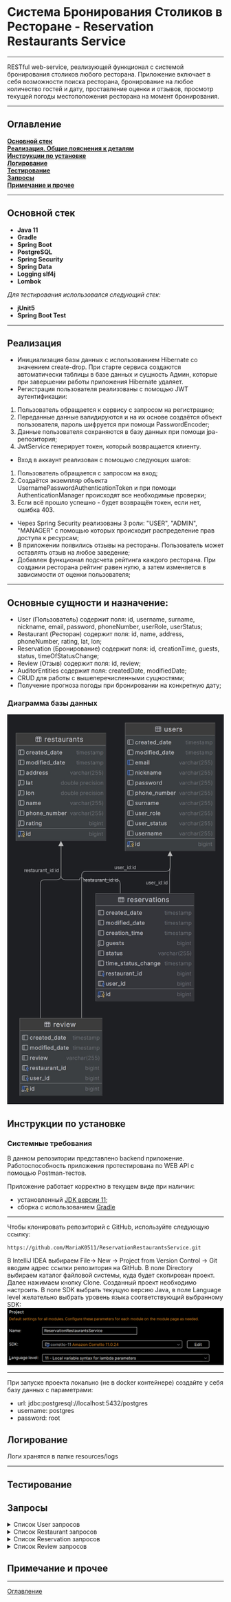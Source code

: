 # Система Бронирования Столиков в Ресторане - Reservation Restaurants Service

_____

RESTful web-service, реализующей функционал с системой бронирования столиков любого ресторана. Приложение включает в себя возможности поиска ресторана, бронирование на любое количество гостей и дату,
проставление оценки и отзывов, просмотр текущей погоды местоположения ресторана на момент бронирования.
_____

## Оглавление

**[Основной стек](#Основной-стек)**<br>
**[Реализация. Общие пояснения к деталям](#Реализация.-Общие-пояснения-к-деталям)**<br>
**[Инструкции по установке](#Инструкции-по-установке)**<br>
**[Логирование](#Логирование)**<br>
**[Тестирование](#Тестирование)**<br>
**[Запросы](#Совместимость)**<br>
**[Примечание и прочее](Примечание-и-прочее)**<br>

_____________

## Основной стек

- **Java 11**
- **Gradle**
- **Spring Boot**
- **PostgreSQL**
- **Spring Security**
- **Spring Data**
- **Logging slf4j**
- **Lombok**

_Для тестирования использовался следующий стек:_

- **jUnit5**
- **Spring Boot Test**

________________

## Реализация

- Инициализация базы данных с использованием Hibernate со значением create-drop. При старте сервиса создаются автоматически таблицы в базе данных и сущность Админ, которые при завершении работы приложения Hibernate удаляет.
- Регистрация пользователя реализованы с помощью JWT аутентификации:
1) Пользователь обращается к сервису с запросом на регистрацию;
2) Переданные данные валидируются и на их основе создаётся объект пользователя, пароль шифруется при помощи PasswordEncoder;
3) Данные пользователя сохраняются в базу данных при помощи jpa-репозитория;
4) JwtService генерирует токен, который возвращается клиенту.

- Вход в аккаунт реализован с помощью следующих шагов:
1) Пользователь обращается с запросом на вход;
2) Создаётся экземпляр объекта UsernamePasswordAuthenticationToken и при помощи AuthenticationManager происходят все необходимые проверки;
3) Если всё прошло успешно - будет возвращён токен, если нет, ошибка 403.

- Через Spring Security реализованы 3 роли: "USER", "ADMIN", "MANAGER" с помощью которых происходит распределение прав доступа к ресурсам;
- В приложении появились отзывы на рестораны. Пользователь может оставлять отзыв на любое заведение;
- Добавлен функционал подсчета рейтинга каждого ресторана. При создании ресторана рейтинг равен нулю, а затем изменяется в зависимости от оценки пользователя;

_________________

## Основные сущности и назначение:

- User (Пользователь) содержит поля: id, username, surname, nickname, email, password, phoneNumber, userRole,
  userStatus;
- Restaurant (Ресторан) содержит поля: id, name, address, phoneNumber, rating, lat, lon;
- Reservation (Бронирование) содержит поля: id, creationTime, guests, status, timeOfStatusChange;
- Review (Отзыв) содержит поля: id, review;
- AuditorEntities содержит поля: createdDate, modifiedDate;
- CRUD для работы с вышеперечисленными сущностями;
- Получение прогноза погоды при бронировании на конкретную дату;

### Диаграмма базы данных

![diagram.png](diagram.png)

## Инструкции по установке

### Системные требования
В данном репозитории представлено backend приложение. Работоспособность приложения протестирована по WEB API с помощью
Postman-тестов.

Приложение работает корректно в текущем виде при наличии:

- установленный [JDK версии 11](https://docs.aws.amazon.com/corretto/);
- сборка с использованием [Gradle](https://gradle.org/)

_____________________________________________
Чтобы клонировать репозиторий с GitHub, используйте следующую ссылку:

```
https://github.com/MariaK0511/ReservationRestaurantsService.git
```

В IntelliJ IDEA выбираем File-> New -> Project from Version Control -> Git  вводим адрес ссылки репозитория на GitHub. В поле Directory выбираем каталог файловой системы, куда будет скопирован проект. Далее нажимаем кнопку Clone.
Созданный проект необходимо настроить. В поле SDK выбрать текущую версию Java, в поле Language level желательно выбрать уровень языка соответствующий выбранному SDK:
![img.png](img.png)

_____________________________________________

При запуске проекта локально (не в docker контейнере) создайте у себя базу данных с параметрами:

- url:  jdbc:postgresql://localhost:5432/postgres
- username: postgres
- password: root

## Логирование

Логи хранятся в папке resources/logs

_________________

## Тестирование

## Запросы

<details>
  <summary>Список User запросов</summary>

#### 1. POST запрос на регистрацию User http://localhost:8080/registration с телом:

```
{
  "username": "Jerry",
  "surname": "Smith",
  "nickname": "Jerry91",
  "email": "jerry91@gmail.com",
  "password": "MGLI9K3NzjZ9KsI",
  "phoneNumber": "80293773456",
  "userRole": "USER"
}
```
Создаёт пользователя и возвращает ответ, присваивая пользователю пустой id, который будет присвоен пользователю после входа в систему

```
{
 "id": 2,
 "username": "Jerry",
 "surname": "Smith",
 "nickname": "Jerry91",
 "email": "jerry91@gmail.com",
 "password": "MGLI9K3NzjZ9KsI",
 "phoneNumber": "80293773456",
 "userRole": "USER"
}
```

#### 2. POST запрос http://localhost:8080/login на вход в сервис

```
{
 "email": "jerry91@gmail.com",
 "password": "MGLI9K3NzjZ9KsI",
}
```
Если email и password правильные, то ответ будет уникальный токен.

#### 3. GET запрос http://localhost:8080/user/{userId} где userId = 2 даст ответ
```
Authorization: Bearer_xxxxx.yyyyy.zzzzz

{
 "id": 2,
 "username": "Jerry",
 "surname": "Smith",
 "nickname": "Jerry91",
 "email": "jerry91@gmail.com",
 "password": "MGLI9K3NzjZ9KsI",
 "phoneNumber": "80293773456",
 "userRole": "USER"
}
```

#### 4. GET запрос http://localhost:8080/users вернёт список всех пользователей

```
Authorization: Bearer_xxxxx.yyyyy.zzzzz

[
  {
    "id": 1,
    "username": "Mary",
    "surname": "Mikh",
    "nickname": "MaryMikh",
    "email": "mary@gmail.com",
    "password": "$2a$10$btyzEpYXmYceuN61mk45GuQ3j8yx2Vdd1yTAWl/80g0O6o6N.74O.",
    "phoneNumber": "80448878709",
    "userRole": "ADMIN"
  },
  {
    "id": 2,
    "username": "Jerry",
    "surname": "Smith",
    "nickname": "Jerry91",
    "email": "jerry91@gmail.com",
    "password": "$2a$10$aGeAtq3hXDlGzojQThHsw.OyTMKlcPrcR157KkMU0ous.YfB/Q.Ri",
    "phoneNumber": "+80293773456",
    "userRole": "USER"
  }
```

#### 5. PUT запрос http://localhost:8080/user/{userId} где userId = 2 с телом

```
{
  "username": "Jerry",
  "surname": "Smith",
  "nickname": "Jerry92",
  "email": "jerry91@gmail.com",
  "password": "MGLI9K3NzjZ9KsI",
  "phoneNumber": 80293773456,
  "userRole": "USER"
}
```

Обновит поля и вернёт обновленные данные:
```
{
  "username": "Jerry",
  "surname": "Smith",
  "nickname": "Jerry92",
  "email": "jerry91@gmail.com",
  "password": "MGLI9K3NzjZ9KsI",
  "phoneNumber": 80293773456,
  "userRole": "USER"
}
```
#### 6. DELETE запрос http://localhost:8080/{userId} где userId = 2 даст ответ без тела , со статусом 201 No Content:
```
<Response body is empty>
```
*Повторный запрос на этот же адрес будет возвращать один и тот же ответ, так как запрос идемпотентный, что и требуется по REST*


</details>

<details>
  <summary>Список Restaurant запросов</summary>

запросы создаются только если UserRole = "ADMIN" 

#### 1. POST запрос на создание Ресторана  http://localhost:8080/restaurant/save с телом:

```
Authorization: Bearer_xxxxx.yyyyy.zzzzz

{
  "name": "Vasilki",
  "address": "prasp. Niezaliežnasci 16",
  "phoneNumber": "80296547809",
  "rating": 4,
  "lat": 53.9006,
  "lon": 27.5590,
  "weatherDto": { }
}
```
Создаёт ресторан и возвращает ответ с присвоенным ресторану id:

```
{
  "id": 2,
  "name": "Vasilki",
  "address": "prasp. Niezaliežnasci 16",
  "phoneNumber": "+80296547809",
  "rating": 4,
  "lat": 53.9006,
  "lon": 27.559,
  "weatherDto": null
}
```


#### 2. GET запрос http://localhost:8080/restaurant/{restaurantId}?wantWeather = true/false где restaurantId = 2 даст ответ:
```
Authorization: Bearer_xxxxx.yyyyy.zzzzz

{
  "id": 2,
  "name": "Vasilki",
  "address": "prasp. Niezaliežnasci 16",
  "phoneNumber": "80296547809",
  "rating": 4,
  "lat": 53.9006,
  "lon": 27.5590,
  "weatherDto": { }
}
```

Вернёт тело ответа вместе с текущей погодой:

```
{
  "id": 2,
  "name": "Vasilki",
  "address": "prasp. Niezaliežnasci 16",
  "phoneNumber": "+80296547809",
  "rating": 4,
  "lat": 53.9006,
  "lon": 27.559,
  "weatherDto": {
    "temperature": 298.01,
    "typeOfWeather": "clear sky"
  }
}
```

#### 3. GET запрос http://localhost:8080/restaurant/restaurants вернёт список всех ресторанов:

```
Authorization: Bearer_xxxxx.yyyyy.zzzzz

[
  {
    "id": 1,
    "name": "Patrick Pub",
    "address": "str.Hiercena, 4",
    "phoneNumber": "+375296199865",
    "rating": 0,
    "lat": 53.893009,
    "lon": 27.567444,
    "weatherDto": null
  },
  {
    "id": 2,
    "name": "Vasilki",
    "address": "prasp. Niezaliežnasci 16",
    "phoneNumber": "+80296547809",
    "rating": 4,
    "lat": 53.9006,
    "lon": 27.559,
    "weatherDto": null
  }
]
```

#### 4. PUT запрос http://localhost:8080/restaurant/{restaurantId} где restaurantId = 2 с телом, в котором обновляем поле "rating":

```
Authorization: Bearer_xxxxx.yyyyy.zzzzz

{
  "name": "Vasilki",
  "address": "prasp. Niezaliežnasci 16",
  "phoneNumber": "80293337809",
  "rating": 5,
  "lat": 53.9006,
  "lon": 27.5590,
  "weatherDto": {}
}
```

Обновит необходимые поля и вернёт обновленные данные:
```
{
  "id": 2,
  "name": "Vasilki",
  "address": "prasp. Niezaliežnasci 16",
  "phoneNumber": "+80293337809",
  "rating": 5,
  "lat": 53.9006,
  "lon": 27.559,
  "weatherDto": null
}
```

#### 5. GET запрос http://localhost:8080/restaurant/{restaurantId}/reservations где restaurantId = 2, вернёт список всех резерваций:

```
Authorization: Bearer_xxxxx.yyyyy.zzzzz

[
  {
    "id": 2,
    "creationTime": "2024-08-16T12:10:32.370532",
    "status": "ACTIVE",
    "timeStatusChange": "2024-08-16T12:11:32.392396",
    "guests": 5
  },
  {
    "id": 3,
    "creationTime": "2024-08-16T12:12:04.966571",
    "status": null,
    "timeStatusChange": null,
    "guests": 2
  }
]
```
#### 6. DELETE запрос http://localhost:8080/restaurant/{restaurantId} где restaurantId = 2 даст ответ без тела , со статусом 201 No Content:

```
<Response body is empty>
```
*Повторный запрос на этот же адрес будет возвращать один и тот же ответ, так как запрос идемпотентный, что и требуется по REST*

```
Response code: 403;
```

</details>


<details>
  <summary>Список Reservation запросов</summary>

запросы создаются только если UserRole = "ADMIN"

#### 1. POST запрос на создание Резервации http://localhost:8080/reservation/restaurant/2/user/2/reservation с телом:

```
{
  "creationTime": "",
  "status": "ACTIVE",
  "timeStatusChange": "",
  "guests": 5
}
```
Создаёт резервацию и возвращает ответ, добавляя текущее время создания, а также присваивает id:

```
{
  "id": 2,
  "creationTime": "2024-08-09T16:17:45.8123252",
  "status": null,
  "timeStatusChange": null,
  "guests": 5
}
```


#### 2. GET запрос http://localhost:8080/reservation/restaurant/2 где reservationId = 2 даст ответ:
```
Authorization: Bearer_xxxxx.yyyyy.zzzzz

{
  "id": 2,
  "creationTime": "2024-08-16T12:18:57.012416",
  "status": null,
  "timeStatusChange": null,
  "guests": 5
}
```

#### 3. GET запрос http://localhost:8080/reservation/restaurant/reservations вернёт список всех резерваций:

```
Authorization: Bearer_xxxxx.yyyyy.zzzzz

[
  {
    "id": 1,
    "creationTime": "2024-08-16T14:37:56.385811",
    "status": "RESERVED",
    "timeStatusChange": "2024-08-16T14:37:56.385811",
    "guests": 2
  },
  {
    "id": 2,
    "creationTime": "2024-08-16T14:39:11.775042",
    "status": null,
    "timeStatusChange": null,
    "guests": 2
  }
]
```

#### 4. PUT запрос http://localhost:8080/reservation/restaurant/{reservationId} где reservationId = 2 с телом, в котором обновляем поле "guests":

```
Authorization: Bearer_xxxxx.yyyyy.zzzzz

{
  "creationTime": "",
  "status": "ACTIVE",
  "timeStatusChange": "",
  "guests": 4
}
```

Обновит необходимые поля и вернёт обновленные данные:
```
{
  "id": 2,
  "creationTime": "2024-08-16T14:39:11.775042",
  "status": "ACTIVE",
  "timeStatusChange": "2024-08-16T14:43:25.176322",
  "guests": 4
}
```

#### 5. PUT запрос http://localhost:8080/reservation/status/restaurant/{{restaurantId}}/reservation/{{reservationId}}/reservationStatus чтобы установите статус бронирования по идентификатору ресторана и идентификатору бронирования, 
где restaurantId = 2, вернёт список всех резерваций и reservationId = 2:

```
Authorization: Bearer_xxxxx.yyyyy.zzzzz

{
  "creationTime": "",
  "status": "INACTIVE",
  "timeStatusChange": "",
  "guests": 4
}
```

Вернёт тело ответа с временем изменения статуса:

```
{
  "id": 2,
  "creationTime": "2024-08-16T15:17:01.379404",
  "status": "INACTIVE",
  "timeStatusChange": "2024-08-16T15:19:18.1583065",
  "guests": 2
}
```
#### 6. DELETE запрос http://localhost:8080/reservation/restaurant/{reservationId} где reservationId = 2 даст ответ без тела , со статусом 201 No Content:
```
<Response body is empty>
```
*Повторный запрос на этот же адрес будет возвращать один и тот же ответ, так как запрос идемпотентный, что и требуется по REST*

```
Response code: 403;
```

</details>

<details>
  <summary>Список Review запросов</summary>

запросы создаются только если UserRole = "ADMIN"

#### 1. POST запрос на создание Отзыва http://localhost:8080/restaurant/{{restaurantId}}/user/{{userId}}/review где restaurantId = 2 и userId = 2 с телом:

```
Authorization: Bearer_xxxxx.yyyyy.zzzzz

{
  "review": "Good service!"
}
```
Создаёт резервацию и возвращает ответ, присваивая id:

```
{
  "id": 0,
  "review": "Good service!"
}
```

#### 4. PUT запрос http://localhost:8080/restaurant/review/{reviewId} где reviewId = 2 с телом, в котором обновляем поле "review":

```
Authorization: Bearer_xxxxx.yyyyy.zzzzz

{
  "review": "Excellent service!"
}
```

Обновит review поле и вернёт обновленные данные:
```
{
  "id": 0,
  "review": "Excellent service!"
}
```


#### 6. DELETE запрос http://localhost:8080/restaurant/review/{reviewId} где reviewId = 2 даст ответ без тела , со статусом 201 No Content:
```
<Response body is empty>
```
*Повторный запрос на этот же адрес будет возвращать один и тот же ответ, так как запрос идемпотентный, что и требуется по REST*

```
Response code: 403;
```

#### 3. GET запрос http://localhost:8080/restaurant/{restaurantId}/reviews где restaurantId = 2, вернёт список всех отзывов ресторана:

```
Authorization: Bearer_xxxxx.yyyyy.zzzzz

[
  {
    "id": 1,
    "review": "Delicious meat dishes"
  },
  {
    "id": 2,
    "review": "Excellent service!"
  }
]
```

#### 2. GET запрос http://localhost:8080/user/{reviewId}/reviews где reviewId = 2 даст ответ:
```
Authorization: Bearer_xxxxx.yyyyy.zzzzz

[
 {
    "id": 2,
    "review": "Excellent service!"
 }
]
```

</details>

## Примечание и прочее

___
[Оглавление](#Оглавление)